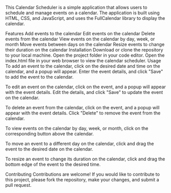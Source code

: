 This Calendar Scheduler is a simple application that allows users to schedule and manage events on a calendar. The application is built using HTML, CSS, and JavaScript, and uses the FullCalendar library to display the calendar.

Features
Add events to the calendar
Edit events on the calendar
Delete events from the calendar
View events on the calendar by day, week, or month
Move events between days on the calendar
Resize events to change their duration on the calendar
Installation
Download or clone the repository to your local machine.
Open the project folder in your code editor.
Open the index.html file in your web browser to view the calendar scheduler.
Usage
To add an event to the calendar, click on the desired date and time on the calendar, and a popup will appear. Enter the event details, and click "Save" to add the event to the calendar.

To edit an event on the calendar, click on the event, and a popup will appear with the event details. Edit the details, and click "Save" to update the event on the calendar.

To delete an event from the calendar, click on the event, and a popup will appear with the event details. Click "Delete" to remove the event from the calendar.

To view events on the calendar by day, week, or month, click on the corresponding button above the calendar.

To move an event to a different day on the calendar, click and drag the event to the desired date on the calendar.

To resize an event to change its duration on the calendar, click and drag the bottom edge of the event to the desired time.

Contributing
Contributions are welcome! If you would like to contribute to this project, please fork the repository, make your changes, and submit a pull request.

